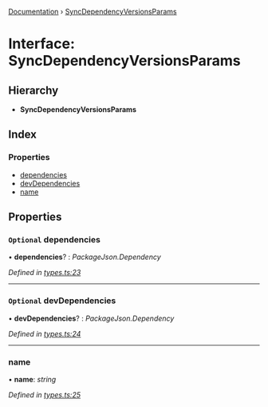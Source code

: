 [Documentation](../README.md) › [SyncDependencyVersionsParams](syncdependencyversionsparams.md)

# Interface: SyncDependencyVersionsParams

## Hierarchy

* **SyncDependencyVersionsParams**

## Index

### Properties

* [dependencies](syncdependencyversionsparams.md#optional-dependencies)
* [devDependencies](syncdependencyversionsparams.md#optional-devdependencies)
* [name](syncdependencyversionsparams.md#name)

## Properties

### `Optional` dependencies

• **dependencies**? : *PackageJson.Dependency*

*Defined in [types.ts:23](https://github.com/dylanaubrey/repodog/blob/757359b/packages/helpers/src/types.ts#L23)*

___

### `Optional` devDependencies

• **devDependencies**? : *PackageJson.Dependency*

*Defined in [types.ts:24](https://github.com/dylanaubrey/repodog/blob/757359b/packages/helpers/src/types.ts#L24)*

___

###  name

• **name**: *string*

*Defined in [types.ts:25](https://github.com/dylanaubrey/repodog/blob/757359b/packages/helpers/src/types.ts#L25)*
